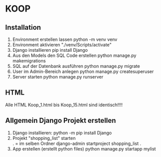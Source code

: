 # KOOP

## Installation

1. Environment erstellen lassen
        python -m venv venv  
2. Environment aktivieren
        "./venv/Scripts/activate"
3. Django installieren
        pip install Django
4. Aus den Models den SQL Code erstellen
        python manage.py makemigrations
5. SQL auf der Datenbank ausführen
        python manage.py migrate
6. User im Admin-Bereich anlegen
        python manage.py createsuperuser
7. Server starten
        python manage.py runserver


## HTML

Alle HTML Koop_1.html bis Koop_15.html sind identisch!!!!

## Allgemein Django Projekt erstellen

1. Django installieren:             python -m pip install Django
2. Projekt "shopping_list" starten  
        . = im selben Ordner
        django-admin startproject shopping_list .
3. App erstellen (erstellt python files)
        python manage.py startapp mylist
